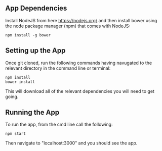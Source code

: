 ## App Dependencies

Install NodeJS from here https://nodejs.org/ and then install bower using the node package manager (npm) that comes with NodeJS:
 
    npm install -g bower

## Setting up the App

Once git cloned, run the following commands having navugated to the relevant directory in the command line or terminal:

    npm install
    bower install
    
This will download all of the relevant dependencies you will need to get going.

## Running the App

To run the app, from the cmd line call the following:

    npm start
    
Then navigate to "localhost:3000" and you should see the app.